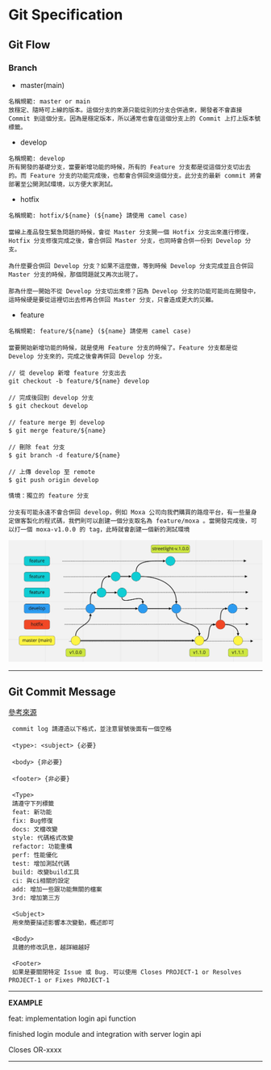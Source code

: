 # Git Specification

## Git Flow 

### Branch
- master(main)
```
名稱規範: master or main
放穩定、隨時可上線的版本。這個分支的來源只能從別的分支合併過來，開發者不會直接 Commit 到這個分支。因為是穩定版本，所以通常也會在這個分支上的 Commit 上打上版本號標籤。
```
- develop
```
名稱規範: develop
所有開發的基礎分支，當要新增功能的時候，所有的 Feature 分支都是從這個分支切出去的。而 Feature 分支的功能完成後，也都會合併回來這個分支。此分支的最新 commit 將會部署至公開測試環境，以方便大家測試。
```
- hotfix
```
名稱規範: hotfix/${name} (${name} 請使用 camel case)

當線上產品發生緊急問題的時候，會從 Master 分支開一個 Hotfix 分支出來進行修復，Hotfix 分支修復完成之後，會合併回 Master 分支，也同時會合併一份到 Develop 分支。

為什麼要合併回 Develop 分支？如果不這麼做，等到時候 Develop 分支完成並且合併回 Master 分支的時候，那個問題就又再次出現了。

那為什麼一開始不從 Develop 分支切出來修？因為 Develop 分支的功能可能尚在開發中，這時候硬是要從這裡切出去修再合併回 Master 分支，只會造成更大的災難。
```
- feature
```
名稱規範: feature/${name} (${name} 請使用 camel case)

當要開始新增功能的時候，就是使用 Feature 分支的時候了。Feature 分支都是從 Develop 分支來的，完成之後會再併回 Develop 分支。

// 從 develop 新增 feature 分支出去
git checkout -b feature/${name} develop

// 完成後回到 develop 分支
$ git checkout develop

// feature merge 到 develop
$ git merge feature/${name}

// 刪除 feat 分支
$ git branch -d feature/${name}

// 上傳 develop 至 remote
$ git push origin develop
```
```
情境：獨立的 feature 分支

分支有可能永遠不會合併回 develop，例如 Moxa 公司向我們購買的路燈平台，有一些量身定做客製化的程式碼，我們則可以創建一個分支取名為 feature/moxa 。當開發完成後，可以打一個 moxa-v1.0.0 的 tag，此時就會創建一個新的測試環境
```
<img src="./git-flow.png">

---
## Git Commit Message
[參考來源](https://medium.com/dev-chill/%E4%BD%BF%E7%94%A8-git-commit-template-%E7%AE%A1%E7%90%86-git-log-cb70f95fda2f)

```
 commit log 請遵造以下格式，並注意冒號後面有一個空格 
 
 <type>: <subject> {必要}
 
 <body> {非必要}
 
 <footer> {非必要}
 
 <Type>
 請遵守下列標籤
 feat: 新功能
 fix: Bug修復
 docs: 文檔改變
 style: 代碼格式改變
 refactor: 功能重構
 perf: 性能優化
 test: 增加測試代碼
 build: 改變build工具
 ci: 與ci相關的設定
 add: 增加一些跟功能無關的檔案
 3rd: 增加第三方
 
 <Subject>
 用來簡要描述影響本次變動，概述即可
 
 <Body>
 具體的修改訊息，越詳細越好
 
 <Footer>
 如果是要關閉特定 Issue 或 Bug. 可以使用 Closes PROJECT-1 or Resolves PROJECT-1 or Fixes PROJECT-1
```
---
**EXAMPLE**

feat: implementation login api function

finished login module and integration with server login api

Closes OR-xxxx 

---